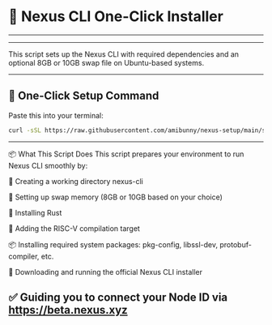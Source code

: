 # 🚀 Nexus CLI One-Click Installer

---


---

This script sets up the Nexus CLI with required dependencies and an optional 8GB or 10GB swap file on Ubuntu-based systems.

---

## 🧪 One-Click Setup Command

Paste this into your terminal:

```bash
curl -sSL https://raw.githubusercontent.com/amibunny/nexus-setup/main/setup.sh | bash
```

---
📦 What This Script Does
This script prepares your environment to run Nexus CLI smoothly by:

📁 Creating a working directory nexus-cli

💾 Setting up swap memory (8GB or 10GB based on your choice)

🦀 Installing Rust

🎯 Adding the RISC-V compilation target

📦 Installing required system packages: pkg-config, libssl-dev, protobuf-compiler, etc.

🚀 Downloading and running the official Nexus CLI installer

✅ Guiding you to connect your Node ID via https://beta.nexus.xyz
---
